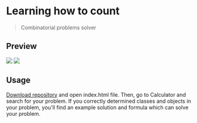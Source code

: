 # Learning how to count
> Combinatorial problems solver

## Preview

<img src="https://i.imgur.com/Ek7NUU1.png"/>
<img src="https://i.imgur.com/bbIfZhK.png"/>

## Usage

[Download repository](https://github.com/lazyTurtle21/Learning-how-to-count/archive/master.zip) and open index.html file.
Then, go to Calculator and search for your problem. If you correctly determined classes and objects in your problem, you'll find an example solution and formula which can solve your problem.
